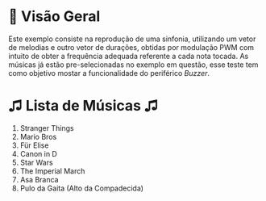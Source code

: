 # 📌 Visão Geral

Este exemplo consiste na reprodução de uma sinfonia, utilizando um vetor de melodias e outro vetor de durações, obtidas por modulação PWM
com intuito de obter a frequência adequada referente a cada nota tocada. As músicas já estão pre-selecionadas no exemplo em questão, esse 
teste tem como objetivo mostar a funcionalidade do periférico *Buzzer*.

# &#9835; Lista de Músicas &#9835;

1. Stranger Things 
2. Mario Bros 
3. Für Elise
4. Canon in D
5. Star Wars
6. The Imperial March
7. Asa Branca
8. Pulo da Gaita (Alto da Compadecida)
